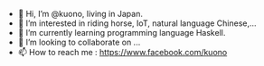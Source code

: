 - 👋 Hi, I’m @kuono, living in Japan.
- 👀 I’m interested in riding horse, IoT, natural language Chinese,...  
- 🌱 I’m currently learning programming language Haskell.
- 💞️ I’m looking to collaborate on ...
- 📫 How to reach me : https://www.facebook.com/kuono

<!---
kuono/kuono is a ✨ special ✨ repository because its `README.md` (this file) appears on your GitHub profile.
You can click the Preview link to take a look at your changes.
--->
